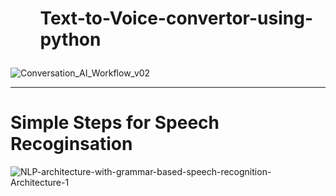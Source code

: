 <h1>
<ol>
</li> Text-to-Voice-convertor-using-python</li>
</ol>
</h1>

![Conversation_AI_Workflow_v02](https://user-images.githubusercontent.com/94506000/199384107-7ad44562-f84f-4405-9074-a12d604eab7b.png)
<hr>
<h1>Simple Steps for Speech Recoginsation</h1>

![NLP-architecture-with-grammar-based-speech-recognition-Architecture-1](https://user-images.githubusercontent.com/94506000/199384678-f693599f-3eb0-431c-8c5b-453c3253747b.png)

